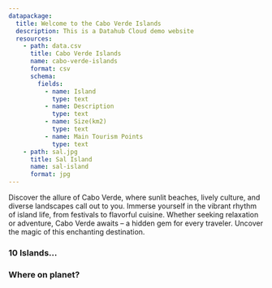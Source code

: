 ```yaml
---
datapackage:
  title: Welcome to the Cabo Verde Islands
  description: This is a Datahub Cloud demo website
  resources:
    - path: data.csv
      title: Cabo Verde Islands
      name: cabo-verde-islands
      format: csv
      schema:
        fields:
          - name: Island
            type: text
          - name: Description
            type: text
          - name: Size(km2)
            type: text
          - name: Main Tourism Points
            type: text
    - path: sal.jpg
      title: Sal Island
      name: sal-island
      format: jpg
---
```


Discover the allure of Cabo Verde, where sunlit beaches, lively culture, and diverse landscapes call out to you. Immerse yourself in the vibrant rhythm of island life, from festivals to flavorful cuisine. Whether seeking relaxation or adventure, Cabo Verde awaits – a hidden gem for every traveler. Uncover the magic of this enchanting destination.

### 10 Islands...

<Catalog/>

### Where on planet?
